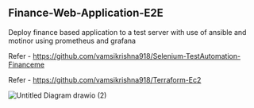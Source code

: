 ## Finance-Web-Application-E2E
Deploy finance based application to a test server with use of ansible and motinor using prometheus and grafana

Refer - https://github.com/vamsikrishna918/Selenium-TestAutomation-Financeme

Refer - https://github.com/vamsikrishna918/Terraform-Ec2


![Untitled Diagram drawio (2)](https://github.com/vamsikrishna918/Finance-Web-Application-E2E/assets/67264274/1c7e16fb-e021-44da-a7e8-a51fa5ccddb0)

